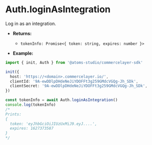 # Auth.loginAsIntegration

Log in as an integration.

- **Returns:**

  - `tokenInfo: Promise<{ token: string, expires: number }>`

- **Example:**

```ts
import { init, Auth } from '@atoms-studio/commercelayer-sdk'

init({
  host: 'https://<domain>.commercelayer.io/',
  clientId: '9A-ewDDlpDHdeNeJiYDOFFt3g259GMdcVGQg-Jh_SDk', 
  clientSecret: '9A-ewDDlpDHdeNeJiYDOFFt3g259GMdcVGQg-Jh_SDk', 
})

const tokenInfo = await Auth.loginAsIntegration()
console.log(tokenInfo)
/*
Prints:
{
  token: 'eyJhbGciOiJIUzUxMiJ9.eyJ....',
  expires: 1627373587
}
*/
```